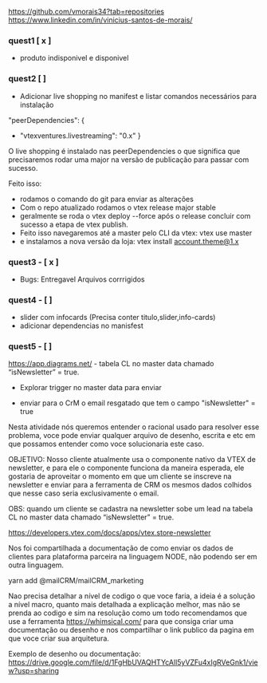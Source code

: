 https://github.com/vmorais34?tab=repositories
https://www.linkedin.com/in/vinicius-santos-de-morais/


### quest1 [ x ]

- produto indisponivel e disponivel

### quest2 [  ]

- Adicionar live shopping no manifest e listar comandos necessários para instalação

"peerDependencies": {
+   "vtexventures.livestreaming": "0.x"
 }

 O live shopping é instalado nas peerDependencies o que significa que precisaremos rodar uma major na versão de publicação para passar com sucesso.

Feito isso: 
- rodamos o comando do git para enviar as alterações
- Com o repo atualizado rodamos o vtex release major stable
- geralmente se roda o vtex deploy --force após o release concluir com sucesso a etapa de vtex publish.
- Feito isso navegaremos até a master pelo CLI da vtex: vtex use master
- e instalamos a nova versão da loja: vtex install account.theme@1.x

### quest3 - [ x ]

- Bugs: 
  Entregavel Arquivos corrrigidos 

### quest4 - [ ]

- slider com infocards (Precisa conter titulo,slider,info-cards)
- adicionar dependencias no manisfest

### quest5 - [ ]

https://app.diagrams.net/ - tabela CL no master data chamado “isNewsletter” = true.

- Explorar trigger no master data para enviar

- enviar para o CrM o email resgatado que tem o campo "isNewsletter" = true



Nesta atividade nós queremos entender o racional usado para resolver esse problema, voce pode enviar qualquer arquivo de desenho, escrita e etc em que possamos entender como voce solucionaria este caso.

OBJETIVO: Nosso cliente atualmente usa o componente nativo da VTEX de newsletter, e para ele o componente funciona da maneira esperada, ele gostaria de aproveitar o momento em que um cliente se inscreve na newsletter e enviar para a ferramenta de CRM os mesmos dados colhidos que nesse caso seria exclusivamente o email.

OBS: quando um cliente se cadastra na newsletter sobe um lead na tabela CL no master data chamado “isNewsletter” = true.

https://developers.vtex.com/docs/apps/vtex.store-newsletter

Nos foi compartilhada a documentação de como enviar os dados de clientes para plataforma parceira na linguagem NODE, não podendo ser em outra linguagem.  

yarn add @mailCRM/mailCRM_marketing  


Nao precisa detalhar a nível de codigo o que voce faria, a ideia é a solução a nível macro, quanto mais detalhada a explicação melhor, mas não se prenda ao codigo e sim na resolução como um todo
recomendamos que use a ferramenta https://whimsical.com/ para que consiga criar uma documentação ou desenho e nos compartilhar o link publico da pagina em que voce criar sua arquitetura.

Exemplo de desenho ou documentação: https://drive.google.com/file/d/1FgHbUVAQHTYcAll5yVZFu4xIgRVeGnk1/view?usp=sharing
